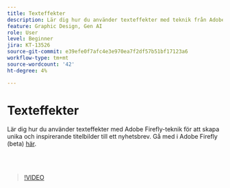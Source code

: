 ```yaml
---
title: Texteffekter
description: Lär dig hur du använder texteffekter med teknik från Adobe Firefly
feature: Graphic Design, Gen AI
role: User
level: Beginner
jira: KT-13526
source-git-commit: e39efe0f7afc4e3e970ea7f2df57b51bf17123a6
workflow-type: tm+mt
source-wordcount: '42'
ht-degree: 4%

---
```


# Texteffekter

Lär dig hur du använder texteffekter med Adobe Firefly-teknik för att skapa unika och inspirerande titelbilder till ett nyhetsbrev. Gå med i Adobe Firefly (beta) [här](https://firefly.adobe.com/).

<br> 

>[!VIDEO](https://video.tv.adobe.com/v/3420829?quality=12&learn=on&hidetitle=true)
